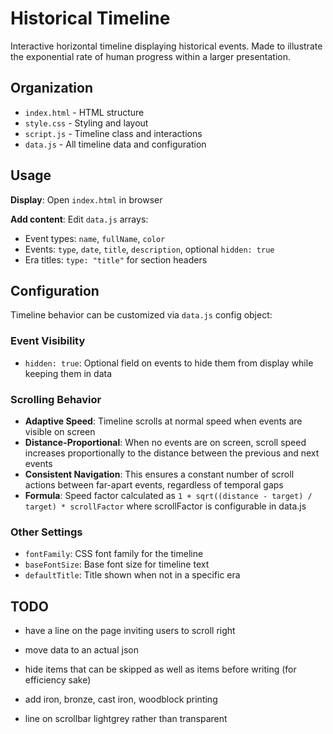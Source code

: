 # Historical Timeline

Interactive horizontal timeline displaying historical events.
Made to illustrate the exponential rate of human progress within a larger presentation.

## Organization

- `index.html` - HTML structure
- `style.css` - Styling and layout  
- `script.js` - Timeline class and interactions
- `data.js` - All timeline data and configuration

## Usage

**Display**: Open `index.html` in browser

**Add content**: Edit `data.js` arrays:
- Event types: `name`, `fullName`, `color`
- Events: `type`, `date`, `title`, `description`, optional `hidden: true`
- Era titles: `type: "title"` for section headers

## Configuration

Timeline behavior can be customized via `data.js` config object:

### Event Visibility
- `hidden: true`: Optional field on events to hide them from display while keeping them in data

### Scrolling Behavior
- **Adaptive Speed**: Timeline scrolls at normal speed when events are visible on screen
- **Distance-Proportional**: When no events are on screen, scroll speed increases proportionally to the distance between the previous and next events
- **Consistent Navigation**: This ensures a constant number of scroll actions between far-apart events, regardless of temporal gaps
- **Formula**: Speed factor calculated as `1 + sqrt((distance - target) / target) * scrollFactor` where scrollFactor is configurable in data.js

### Other Settings
- `fontFamily`: CSS font family for the timeline
- `baseFontSize`: Base font size for timeline text  
- `defaultTitle`: Title shown when not in a specific era


## TODO

* have a line on the page inviting users to scroll right
* move data to an actual json

* hide items that can be skipped as well as items before writing (for efficiency sake)
* add iron, bronze, cast iron, woodblock printing
* line on scrollbar lightgrey rather than transparent
